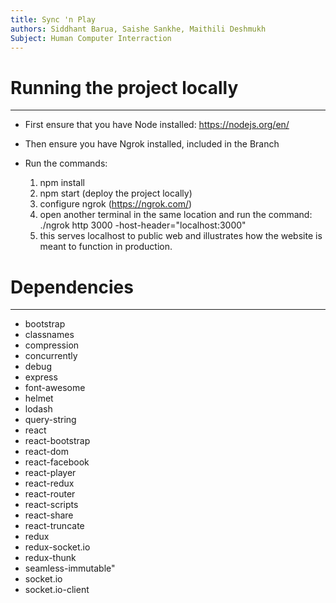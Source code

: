 ```yaml
---
title: Sync 'n Play
authors: Siddhant Barua, Saishe Sankhe, Maithili Deshmukh 
Subject: Human Computer Interraction 
---
```


# Running the project locally 
-----------------------------

* First ensure that you have Node installed: 
  https://nodejs.org/en/
* Then ensure you have Ngrok installed, included in the Branch 

* Run the commands: 
    1. npm install 
    2. npm start (deploy the project locally)
    3. configure ngrok (https://ngrok.com/)
    4. open another terminal in the same location and run the command: ./ngrok http 3000 -host-header="localhost:3000"
    5. this serves localhost to public web and illustrates how the website is meant to function in production. 

# Dependencies
---------------- 
* bootstrap
* classnames
* compression
* concurrently
* debug
* express
* font-awesome
* helmet
* lodash
* query-string
* react
* react-bootstrap
* react-dom
* react-facebook
* react-player
* react-redux
* react-router
* react-scripts
* react-share
* react-truncate
* redux
* redux-socket.io
* redux-thunk
* seamless-immutable"
* socket.io
* socket.io-client